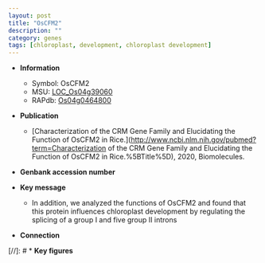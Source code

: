 ```yaml
---
layout: post
title: "OsCFM2"
description: ""
category: genes
tags: [chloroplast, development, chloroplast development]
---
```


* **Information**  
    + Symbol: OsCFM2  
    + MSU: [LOC_Os04g39060](http://rice.plantbiology.msu.edu/cgi-bin/ORF_infopage.cgi?orf=LOC_Os04g39060)  
    + RAPdb: [Os04g0464800](http://rapdb.dna.affrc.go.jp/viewer/gbrowse_details/irgsp1?name=Os04g0464800)  

* **Publication**  
    + [Characterization of the CRM Gene Family and Elucidating the Function of OsCFM2 in Rice.](http://www.ncbi.nlm.nih.gov/pubmed?term=Characterization of the CRM Gene Family and Elucidating the Function of OsCFM2 in Rice.%5BTitle%5D), 2020, Biomolecules.

* **Genbank accession number**  

* **Key message**  
    + In addition, we analyzed the functions of OsCFM2 and found that this protein influences chloroplast development by regulating the splicing of a group I and five group II introns

* **Connection**  

[//]: # * **Key figures**  


